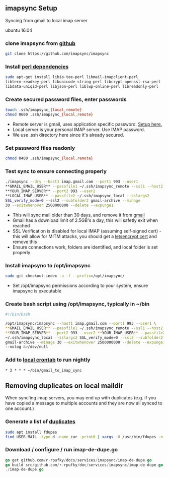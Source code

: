 imapsync Setup
--------------
Syncing from gmail to local imap server

ubuntu 16.04

### clone imapsync from [github][1]
```bash
git clone https://github.com/imapsync/imapsync
```

### Install [perl dependencies][2]
```bash
sudo apt-get install libio-tee-perl libmail-imapclient-perl
libterm-readkey-perl libunicode-string-perl libcrypt-openssl-rsa-perl
libdata-uniqid-perl libjson-perl liblwp-online-perl libreadonly-perl
```

### Create secured password files, enter passwords
```bash
touch .ssh/imapsync_{local,remote}
chmod 0600 .ssh/imapsync_{local,remote}
```
  * Remote server is gmail, uses application specific password. [Setup here.][4]
  * Local server is your personal IMAP server. Use IMAP password.
  * We use .ssh directory here since it's already secured.

### Set password files readonly
```bash
chmod 0400 .ssh/imapsync_{local,remote}
```

### Test sync to ensure connecting properly
```bash
./imapsync --dry --host1 imap.gmail.com --port1 993 --user1
**GMAIL_EMAIL_USER** --passfile1 ~/.ssh/imapsync_remote --ssl1 --host2
**YOUR_IMAP_SERVER** --port2 993 --user2
**LOCAL_IMAP_USER** --passfile2 ~/.ssh/imapsync_local --sslargs2
SSL_verify_mode=0 --ssl2 --subfolder2 gmail-archive --minage
30 --exitwhenover 2500000000 --delete --expunge1
```
  * This will sync mail older than 30 days, and remove it from [gmail][3]
  * Gmail has a download limit of 2.5GB's a day, this will safetly exit when
    reached
  * SSL Verification is disabled for local IMAP (assuming self-signed cert) -
    this will allow for MITM attacks, you should get a [letsencrypt cert][5]
	and	remove this
  * Ensure connections work, folders are identified, and local folder is set
    properly

### Install imapsync to /opt/imapsync
```bash
sudo git checkout-index -a -f --prefix=/opt/imapsync/
```
  * Set /opt/imapsync permissions according to your system, ensure imapsync
    is executable

### Create bash script using /opt/imapsync, typically in ~/bin
```bash
#!/bin/bash

/opt/imapsync/imapsync --host1 imap.gmail.com --port1 993 --user1 \
**GMAIL_EMAIL_USER** --passfile1 ~/.ssh/imapsync_remote --ssl1 --host2 \
**YOUR_IMAP_SERVER** --port2 993 --user2 **YOUR_IMAP_USER** --passfile2 \
~/.ssh/imapsync_local --sslargs2 SSL_verify_mode=0 --ssl2 --subfolder2 \
gmail-archive --minage 30 --exitwhenover 2500000000 --delete --expunge1 \
--nolog &>/dev/null
```

### Add to [local crontab][6] to run nightly
```crontab
* 3 * * * ~/bin/gmail_to_imap_sync
```

Removing duplicates on local maildir
------------------------------------
When sync'ing imap servers, you may end up with duplicates (e.g. if you
have copied a message to multiple accounts and they are now all synced to
one account.)

### Generate a list of [duplicates][7]
```bash
sudo apt install fdupes
find USER_MAIL -type d -name cur -print0 | xargs -0 /usr/bin/fdupes -n > out
```

### Download / configure / run imap-de-dupe.go
```go
go get github.com/r-rpufky/docs/services/imapsync/imap-de-dupe.go
go build src/github.com/r-rpufky/doc/services/imapsync/imap-de-dupe.go
./imap-de-dupe.go
```

[1]: https://github.com/imapsync/imapsync
[2]: http://askubuntu.com/questions/539102/error-install-imapsync
[3]: http://imapsync.lamiral.info/FAQ.d/FAQ.Gmail.txt
[4]: https://security.google.com/settings/security/apppasswords
[5]: https://letsencrypt.org/
[6]: https://en.wikipedia.org/wiki/Cron
[7]: http://blog.christosoft.de/2015/03/maildir-remove-duplicates/

